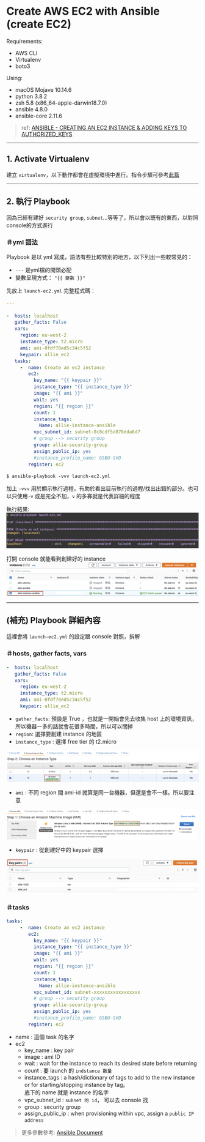 # Create AWS EC2 with Ansible (create EC2)
Requirements:
- AWS CLI
- Virtualenv
- boto3

Using: 
- macOS Mojave 10.14.6
- python 3.8.2
- zsh 5.8 (x86_64-apple-darwin18.7.0)
- ansible 4.8.0
- ansible-core 2.11.6

>ref:  [ANSIBLE - CREATING AN EC2 INSTANCE & ADDING KEYS TO AUTHORIZED_KEYS](https://www.bogotobogo.com/DevOps/Ansible/Ansible-aws-creating-ec2-instance.php)

---

## 1. Activate Virtualenv
建立 `virtualenv`，以下動作都會在虛擬環境中進行。指令步驟可參考[此篇](https://github.com/alliehayashi/Tutorials/blob/master/3-virtualenv-setup.md)

---
## 2. 執行 Playbook
因為已經有建好 `security group`, `subnet`...等等了，所以會以既有的東西，以對照 console的方式進行

### ＃yml 語法
Playbook 是以 yml 寫成，語法有些比較特別的地方，以下列出一些較常見的：
-  `---` 是yml檔的開頭必配
-  變數呈現方式： `"{{ 變數 }}"`

先放上 `launch-ec2.yml` 完整程式碼：
```yml
---

-  hosts: localhost
   gather_facts: False
   vars:
     region: eu-west-2
     instance_type: t2.micro
     ami: ami-0fdf70ed5c34c5f52
     keypair: allie_ec2
   tasks:
     -  name: Create an ec2 instance
        ec2:
          key_name: "{{ keypair }}"
          instance_type: "{{ instance_type }}"
          image: "{{ ami }}"
          wait: yes
          region: "{{ region }}"
          count: 1
          instance_tags:
            Name: allie-instance-ansible
          vpc_subnet_id: subnet-0c8cdf5d876dda6d7
          # group --> security group
          group: allie-security-group
          assign_public_ip: yes
          #instance_profile_name: GSBU-SVD
        register: ec2
```

```
$ ansible-playbook -vvv launch-ec2.yml
```
加上 `-vvv` 用於顯示執行過程，有助於看出目前執行的過程/找出出錯的部分。也可以只使用`-v` 或是完全不加，`v` 的多寡就是代表詳細的程度  
  
執行結果: 
![12](https://github.com/alliehayashi/Markdown_Pictures/raw/master/ansible/12-ansible-playbook.png)  

打開 console 就能看到創建好的 instance
![13](https://github.com/alliehayashi/Markdown_Pictures/raw/master/ansible/13-instance-created.png)

---
## (補充) Playbook 詳細內容
這裡會將 `launch-ec2.yml` 的設定跟 console 對照，拆解
### ＃hosts, gather facts, vars
```yml
-  hosts: localhost
   gather_facts: False
   vars:
     region: eu-west-2
     instance_type: t2.micro
     ami: ami-0fdf70ed5c34c5f52
     keypair: allie_ec2
```
- `gather_facts`: 預設是 True ，也就是一開始會先去收集 host 上的環境資訊，所以機器一多的話就會花很多時間，所以可以關掉
- `region`: 選擇要創建 instance 的地區
- `instance_type` : 選擇 free tier 的 t2.micro  
  
![14](https://github.com/alliehayashi/Markdown_Pictures/raw/master/ansible/14-choose-instance-type.png)
- `ami` : 不同 region 間 ami-id 就算是同一台機器，但還是會不一樣。所以要注意  
  
![16](https://github.com/alliehayashi/Markdown_Pictures/raw/master/ansible/16-ami-id.png)
- `keypair` : 從創建好中的 keypair 選擇  
  
![15](https://github.com/alliehayashi/Markdown_Pictures/raw/master/ansible/15-key-pairs.png)
### ＃tasks
```yml
tasks:
     -  name: Create an ec2 instance
        ec2:
          key_name: "{{ keypair }}"
          instance_type: "{{ instance_type }}"
          image: "{{ ami }}"
          wait: yes
          region: "{{ region }}"
          count: 1
          instance_tags:
            Name: allie-instance-ansible
          vpc_subnet_id: subnet-xxxxxxxxxxxxxxxxx
          # group --> security group
          group: allie-security-group
          assign_public_ip: yes
          #instance_profile_name: GSBU-SVD
        register: ec2
```
- name : 這個 task 的名字
- ec2 
  - key_name : key pair 
  - image : ami ID 
  - wait : wait for the instance to reach its desired state before returning
  - count : 要 launch 的 `indstance 數量`
  - instance_tags : a hash/dictionary of tags to add to the new instance or for starting/stopping instance by tag。  
  底下的 name 就是 instance 的名字
  - vpc_subnet_id : `subnet 的 id`， 可以去 console 找
  - group : security group
  - assign_public_ip : when provisioning within vpc, assign a `public IP address`

>更多參數參考: [Ansible Document](https://docs.ansible.com/ansible/2.3/ec2_module.html)  